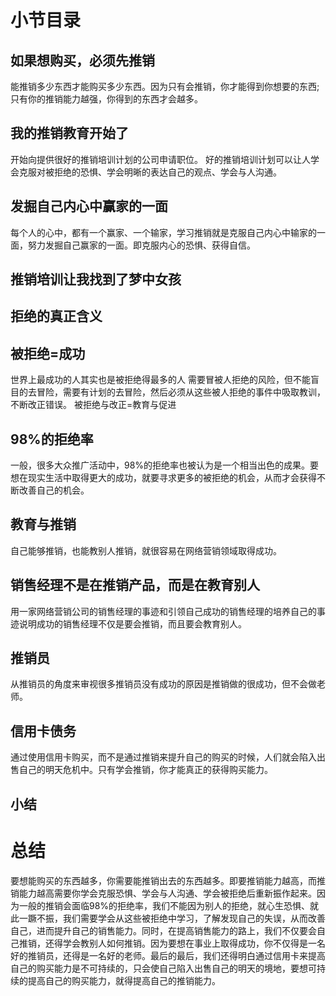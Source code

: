 # 小节目录
## 如果想购买，必须先推销
  能推销多少东西才能购买多少东西。因为只有会推销，你才能得到你想要的东西;只有你的推销能力越强，你得到的东西才会越多。

## 我的推销教育开始了
  开始向提供很好的推销培训计划的公司申请职位。
  好的推销培训计划可以让人学会克服对被拒绝的恐惧、学会明晰的表达自己的观点、学会与人沟通。
## 发掘自己内心中赢家的一面
  每个人的心中，都有一个赢家、一个输家，学习推销就是克服自己内心中输家的一面，努力发掘自己赢家的一面。即克服内心的恐惧、获得自信。

## 推销培训让我找到了梦中女孩
## 拒绝的真正含义
## 被拒绝=成功
世界上最成功的人其实也是被拒绝得最多的人
需要冒被人拒绝的风险，但不能盲目的去冒险，需要有计划的去冒险，然后必须从这些被人拒绝的事件中吸取教训，不断改正错误。
被拒绝与改正=教育与促进

## 98%的拒绝率
  一般，很多大众推广活动中，98%的拒绝率也被认为是一个相当出色的成果。要想在现实生活中取得更大的成功，就要寻求更多的被拒绝的机会，从而才会获得不断改善自己的机会。

## 教育与推销
  自己能够推销，也能教别人推销，就很容易在网络营销领域取得成功。

## 销售经理不是在推销产品，而是在教育别人
  用一家网络营销公司的销售经理的事迹和引领自己成功的销售经理的培养自己的事迹说明成功的销售经理不仅是要会推销，而且要会教育别人。
## 推销员
  从推销员的角度来审视很多推销员没有成功的原因是推销做的很成功，但不会做老师。

## 信用卡债务
  通过使用信用卡购买，而不是通过推销来提升自己的购买的时候，人们就会陷入出售自己的明天危机中。只有学会推销，你才能真正的获得购买能力。
## 小结

# 总结
要想能购买的东西越多，你需要能推销出去的东西越多。即要推销能力越高，而推销能力越高需要你学会克服恐惧、学会与人沟通、学会被拒绝后重新振作起来。因为一般的推销会面临98%的拒绝率，我们不能因为别人的拒绝，就心生恐惧、就此一蹶不振，我们需要学会从这些被拒绝中学习，了解发现自己的失误，从而改善自己，进而提升自己的销售能力。同时，在提高销售能力的路上，我们不仅要会自己推销，还得学会教别人如何推销。因为要想在事业上取得成功，你不仅得是一名好的推销员，还得是一名好的老师。最后的最后，我们还得明白通过信用卡来提高自己的购买能力是不可持续的，只会使自己陷入出售自己的明天的境地，要想可持续的提高自己的购买能力，就得提高自己的推销能力。
